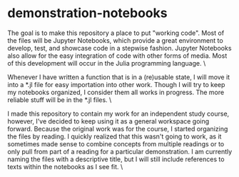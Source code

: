 # demonstration-notebooks
The goal is to make this repository a place to put "working code". Most of the files will be Jupyter Notebooks, which provide a great environment to develop, test, and showcase code in a stepwise fashion. Jupyter Notebooks also allow for the easy integration of code with other forms of media. Most of this development will occur in the Julia programming language. \

Whenever I have written a function that is in a (re)usable state, I will move it into a *.jl file for easy importation into other work. Though I will try to keep my notebooks organized, I consider them all works in progress. The more reliable stuff will be in the *.jl files. \

I made this repository to contain my work for an independent study course, however, I've decided to keep using it as a general workspace going forward. Because the original work was for the course, I started organizing the files by reading. I quickly realized that this wasn't going to work, as it sometimes made sense to combine concepts from multiple readings or to only pull from part of a reading for a particular demonstration. I am currently naming the files with a descriptive title, but I will still include references to texts within the notebooks as I see fit. \